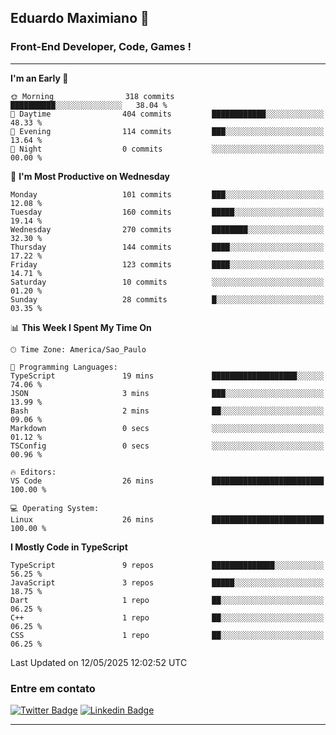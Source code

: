 ## Eduardo Maximiano 👋

### Front-End Developer, Code, Games !

---

<!--START_SECTION:waka-->
**I'm an Early 🐤** 

```text
🌞 Morning                318 commits         ██████████░░░░░░░░░░░░░░░   38.04 % 
🌆 Daytime                404 commits         ████████████░░░░░░░░░░░░░   48.33 % 
🌃 Evening                114 commits         ███░░░░░░░░░░░░░░░░░░░░░░   13.64 % 
🌙 Night                  0 commits           ░░░░░░░░░░░░░░░░░░░░░░░░░   00.00 % 
```
📅 **I'm Most Productive on Wednesday** 

```text
Monday                   101 commits         ███░░░░░░░░░░░░░░░░░░░░░░   12.08 % 
Tuesday                  160 commits         █████░░░░░░░░░░░░░░░░░░░░   19.14 % 
Wednesday                270 commits         ████████░░░░░░░░░░░░░░░░░   32.30 % 
Thursday                 144 commits         ████░░░░░░░░░░░░░░░░░░░░░   17.22 % 
Friday                   123 commits         ████░░░░░░░░░░░░░░░░░░░░░   14.71 % 
Saturday                 10 commits          ░░░░░░░░░░░░░░░░░░░░░░░░░   01.20 % 
Sunday                   28 commits          █░░░░░░░░░░░░░░░░░░░░░░░░   03.35 % 
```


📊 **This Week I Spent My Time On** 

```text
🕑︎ Time Zone: America/Sao_Paulo

💬 Programming Languages: 
TypeScript               19 mins             ███████████████████░░░░░░   74.06 % 
JSON                     3 mins              ███░░░░░░░░░░░░░░░░░░░░░░   13.99 % 
Bash                     2 mins              ██░░░░░░░░░░░░░░░░░░░░░░░   09.06 % 
Markdown                 0 secs              ░░░░░░░░░░░░░░░░░░░░░░░░░   01.12 % 
TSConfig                 0 secs              ░░░░░░░░░░░░░░░░░░░░░░░░░   00.96 % 

🔥 Editors: 
VS Code                  26 mins             █████████████████████████   100.00 % 

💻 Operating System: 
Linux                    26 mins             █████████████████████████   100.00 % 
```

**I Mostly Code in TypeScript** 

```text
TypeScript               9 repos             ██████████████░░░░░░░░░░░   56.25 % 
JavaScript               3 repos             █████░░░░░░░░░░░░░░░░░░░░   18.75 % 
Dart                     1 repo              ██░░░░░░░░░░░░░░░░░░░░░░░   06.25 % 
C++                      1 repo              ██░░░░░░░░░░░░░░░░░░░░░░░   06.25 % 
CSS                      1 repo              ██░░░░░░░░░░░░░░░░░░░░░░░   06.25 % 
```




 Last Updated on 12/05/2025 12:02:52 UTC
<!--END_SECTION:waka-->

### Entre em contato

[![Twitter Badge](https://img.shields.io/badge/-@edmaxi-1ca0f1?style=flat-square&labelColor=1ca0f1&logo=twitter&logoColor=white&link=https://twitter.com/edmaxi)](https://twitter.com/edmaxi)
[![Linkedin Badge](https://img.shields.io/badge/-Eduardo_Maximiano-0077B5?style=flat-square&logo=Linkedin&logoColor=white&link=https://www.linkedin.com/in/maximiano-eduardo)](https://www.linkedin.com/in/maximiano-eduardo)

---
